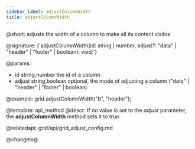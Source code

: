 ```yaml
---
sidebar_label: adjustColumnWidth
title: adjustColumnWidth
---          
```


@short: adjusts the width of a column to make all its content visible

@signature: {'adjustColumnWidth(id: string | number, adjust?: "data" | "header" | "footer" | boolean): void;'}

@params:
- id		string,number		the id of a column
- adjust	string,boolean		optional, the mode of adjusting a column ("data" | "header" | "footer" | boolean)

@example:
grid.adjustColumnWidth("b", "header");

@template: api_method
@descr:
If no value is set to the *adjust* parameter, the **adjustColumnWidth** method sets it to *true*.

@relatedapi: grid/api/grid_adjust_config.md

@changelog:
